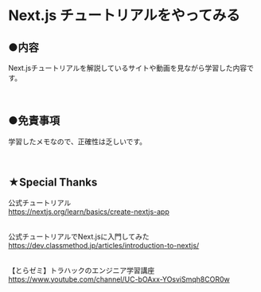 # Next.js チュートリアルをやってみる


## ●内容

Next.jsチュートリアルを解説しているサイトや動画を見ながら学習した内容です。

<br />

## ●免責事項

学習したメモなので、正確性は乏しいです。  

<br />

## ★Special Thanks

公式チュートリアル  
https://nextjs.org/learn/basics/create-nextjs-app  
<br />

公式チュートリアルでNext.jsに入門してみた  
https://dev.classmethod.jp/articles/introduction-to-nextjs/  
<br />

【とらゼミ】トラハックのエンジニア学習講座  
https://www.youtube.com/channel/UC-bOAxx-YOsviSmqh8COR0w


